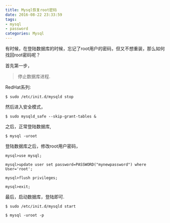 ```yaml
---
title: Mysql恢复root密码
date: 2016-08-22 23:33:59
tags: 
- mysql
- password
categories: Mysql
---
```

有时候，在登陆数据库的时候，忘记了root用户的密码，但又不想重装，那么如何找回root密码呢？  

首先第一步，
> 停止数据库进程.

RedHat系列:
```
$ sudo /etc/init.d/mysqld stop
```
然后进入安全模式，
```
$ sudo mysqld_safe --skip-grant-tables &
```
之后，正常登陆数据库,
```
$ mysql -uroot 
```
登陆数据库之后，修改root用户密码，
```
mysql>use mysql;

mysql>update user set password=PASSWORD("mynewpassword") where User='root';

mysql>flush privileges;

mysql>exit;
```
最后，启动数据库，登陆即可.
```
$ sudo /etc/init.d/mysqld start

$ mysql -uroot -p
```

